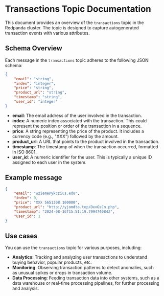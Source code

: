 # Transactions Topic Documentation

This document provides an overview of the `transactions` topic in the Redpanda cluster. The topic is designed to capture autogenerated transaction events with various attributes.

## Schema Overview

Each message in the `transactions` topic adheres to the following JSON schema:

```json
{
    "email": "string",
    "index": "integer",
    "price": "string",
    "product_url": "string",
    "timestamp": "string",
    "user_id": "integer"
}
```

- **email**: The email address of the user involved in the transaction.
- **index**: A numeric index associated with the transaction. This could represent the position or order of the transaction in a sequence.
- **price**: A string representing the price of the product. It includes a currency code (e.g., "XXX") followed by the amount.
- **product_url**: A URL that points to the product involved in the transaction.
- **timestamp**: The timestamp of when the transaction occurred, formatted in ISO 8601.
- **user_id**: A numeric identifier for the user. This is typically a unique ID assigned to each user in the system.

## Example message

```json
{
    "email": "wzieme@ykczius.edu",
    "index": 0,
    "price": "XXX 5651308.100000",
    "product_url": "http://yjomdta.top/DxvGsCn.php",
    "timestamp": "2024-08-16T15:51:19.799474084Z",
    "user_id": 1
}
```

## Use cases

You can use the `transactions` topic for various purposes, including:

- **Analytics**: Tracking and analyzing user transactions to understand buying behavior, popular products, etc.
- **Monitoring**: Observing transaction patterns to detect anomalies, such as unusual spikes or drops in transaction volume.
- **Data Processing**: Feeding transaction data into other systems, such as a data warehouse or real-time processing pipelines, for further processing and analysis.
